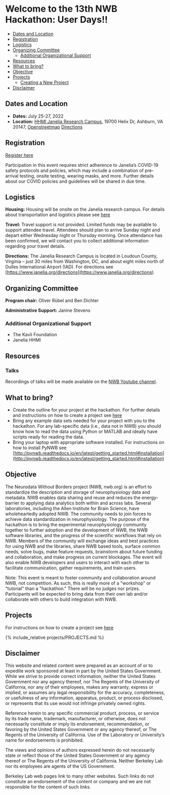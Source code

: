 # Welcome to the 13th NWB Hackathon: User Days!!

  * [Dates and Location](#dates-and-location)
  * [Registration](#registration)
  * [Logistics](#logistics)
  * [Organizing Committee](#organizing-committee)
    * [Additional Organizational Support](#additional-organizational-support)
  * [Resources](#resources)
  * [What to bring?](#what-to-bring)
  * [Objective](#objective)
  * [Projects](#projects)
     * [Creating a New Project](projects/README.md)
  * [Disclaimer](#disclaimer)
  
## Dates and Location

- **Dates:** July 25-27, 2022
- **Location:** [HHMI Janelia Research Campus](https://www.janelia.org/), 19700 Helix Dr, Ashburn, VA 20147, [Openstreetmap](https://www.openstreetmap.org/?mlat=39.0708&mlon=-77.4655#map=14/39.0708/-77.4655) [Directions](https://www.janelia.org/directions)

## Registration

[Register here](https://forms.gle/7zYaWfdiz9oEp4Yc9)

Participation in this event requires strict adherence to Janelia’s COVID-19 safety protocols and policies, which may include a combination of pre-arrival testing, onsite testing, wearing masks, and more. Further details about our COVID policies and guidelines will be shared in due time.

## Logistics

**Housing:** Housing will be onsite on the Janelia research campus. For details about transportation and logistics please see [here](https://www.dropbox.com/s/i2540enmapap05o/Janelia%20travel%20logistics.pdf?dl=0)

**Travel:** Travel support is not provided. Limited funds may be available to support attendee travel. Attendees should plan to arrive Sunday night and depart either Wednesday night or Thursday morning. Once attendance has been confirmed, we will contact you to collect additional information regarding your travel details.  

<!--
**Travel:** Travel support is being provided by the Kavli foundation. As housing will be onsite on the Janelia research campus, travel support is intended for flights (not housing). Funds available to support attendee travel are limited! Travel arrangements must be pre-approved by the Foundation’s Executive Assistant. If you use the Kavli travel services (recommended) then please CC Stephanie Albin (salbin@kavlifoundation.org) to get approval for the travel cost. Also, if you are planing to book your own flights then please make sure to get PRE-APPROVAL from Stephanie Albin (salbin at kavlifoundation.org). Please see the [Kavli reimbursement guidelines](travel/Kavli_Reimbursement_Guidelines.pdf) for details. The traveler profile form is available [here](travel/CT_Traveler_Profile.docx).
-->

**Directions:** The Janelia Research Campus is located in Loudoun County, Virginia – just 30 miles from Washington, DC, and about eight miles north of Dulles International Airport (IAD). For directions see [https://www.janelia.org/directions](https://www.janelia.org/directions)


## Organizing Committee

**Program chair:**  Oliver Rübel and Ben Dichter

**Administrative Support:** Janine Stevens

### Additional Organizational Support

- The Kavli Foundation
- Janelia HHMI

## Resources

### Talks
Recordings of talks will be made available on the [NWB Youtube channel](https://www.youtube.com/channel/UCfD_mU-EFz135a9TpNFJP5A).

## What to bring?

* Create the outline for your project at the hackathon. For further details and instructions on how to create a project see [here](projects/README.md)
* Bring any example data sets needed for your project with you to the hackathon. For any lab-specific data (i.e., 
  data not in NWB) you should know how to read the data using Python or MATLAB and ideally have scripts ready for 
  reading the data.
* Bring your laptop with appropriate software installed. For instructions on how to install PyNWB see [http://pynwb.readthedocs.io/en/latest/getting_started.html#installation](http://pynwb.readthedocs.io/en/latest/getting_started.html#installation)

## Objective

The Neurodata Without Borders project (NWB, nwb.org) is an effort to 
standardize the description and storage of neurophysiology data and metadata.
NWB enables data sharing and reuse and reduces the energy-barrier to applying data analytics both within and across labs.
Several laboratories, including the Allen Institute for Brain Science, have wholeheartedly adopted NWB.
The community needs to join forces to achieve data standardization in neurophysiology.
The purpose of the hackathon is to bring the experimental neurophysiology community together to further adoption and the development of NWB, the NWB software libraries, and the progress of the scientific workflows that rely on NWB.
Members of the community will exchange ideas and best practices for using NWB and the libraries, share NWB based tools, surface common needs, solve bugs, make feature requests, brainstorm about future funding and collaboration, and make progress on current blockages.
The event will also enable NWB developers and users to interact with each other to facilitate communication, gather requirements, and train users.

Note: This event is meant to foster community and collaboration around NWB, not competition. As such, this is really more of a "workshop" or "tutorial" than a "hackathon." There will be no judges nor prizes. Participants will be expected to bring data from their own lab and/or collaborate with others to build integration with NWB.

## Projects

<a name="ProjectsList"/>

For instructions on how to create a project see [here](projects/README.md)

{% include_relative projects/PROJECTS.md %}


## Disclaimer

This website and related content were prepared as an account of or to expedite work sponsored at least in part by the United States Government. While we strive to provide correct information, neither the United States Government nor any agency thereof, nor The Regents of the University of California, nor any of their employees, makes any warranty, express or implied, or assumes any legal responsibility for the accuracy, completeness, or usefulness of any information, apparatus, product, or process disclosed, or represents that its use would not infringe privately owned rights.

Reference herein to any specific commercial product, process, or service by its trade name, trademark, manufacturer, or otherwise, does not necessarily constitute or imply its endorsement, recommendation, or favoring by the United States Government or any agency thereof, or The Regents of the University of California.  Use of the Laboratory or University’s name for endorsements is prohibited.

The views and opinions of authors expressed herein do not necessarily state or reflect those of the United States Government or any agency thereof or The Regents of the University of California.  Neither Berkeley Lab nor its employees are agents of the US Government.

Berkeley Lab web pages link to many other websites.  Such links do not constitute an endorsement of the content or company and we are not responsible for the content of such links.


